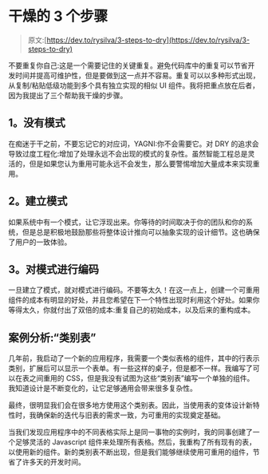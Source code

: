 # 干燥的 3 个步骤

> 原文:[https://dev.to/rysilva/3-steps-to-dry](https://dev.to/rysilva/3-steps-to-dry)

不要重复你自己:这是一个需要记住的关键重复。避免代码库中的重复可以节省开发时间并提高可维护性，但是要做到这一点并不容易。重复可以以多种形式出现，从复制/粘贴低级功能到多个具有独立实现的相似 UI 组件。我将把重点放在后者，因为我提出了三个帮助我干燥的步骤。

## 1。没有模式

在痴迷于干之前，不要忘记它的对应词，YAGNI:你不会需要它。对 DRY 的追求会导致过度工程化:增加了处理永远不会出现的模式的复杂性。虽然智能工程总是灵活的，但是如果您认为重用可能永远不会发生，那么要警惕增加大量成本来实现重用。

## 2。建立模式

如果系统中有一个模式，让它浮现出来。你等待的时间取决于你的团队和你的系统，但是总是积极地鼓励那些将整体设计推向可以抽象实现的设计细节。这也确保了用户的一致体验。

## 3。对模式进行编码

一旦建立了模式，就对模式进行编码。不要等太久！在这一点上，创建一个可重用组件的成本有明显的好处，并且您希望在下一个特性出现时利用这个好处。如果你等得太久，你就付出了双倍的成本:重复自己的初始成本，以及后来的重构成本。

## 案例分析:“类别表”

几年前，我启动了一个新的应用程序，我需要一个类似表格的组件，其中的行表示类别，扩展后可以显示一个表单。有一些这样的桌子，但是都不一样。我编写了可以在表之间重用的 CSS，但是我没有试图为这些“类别表”编写一个单独的组件。我知道设计是不断变化的，让它足够通用会带来很多复杂性。

最终，很明显我们会在很多地方使用这个类别表。因此，当使用表的变体设计新特性时，我确保新的迭代与旧表的需求一致，为可重用的实现奠定基础。

当我们发现应用程序中的不同表格实际上是同一事物的实例时，我的同事创建了一个足够灵活的 Javascript 组件来处理所有表格。然后，我重构了所有现有的表，以使用新的组件。新的类别表不断出现，但是我们能够继续使用可重用的组件，节省了许多天的开发时间。